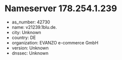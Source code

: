 # Nameserver 178.254.1.239

* as_number: 42730
* name: v21239.1blu.de.
* city: Unknown
* country: DE
* organization: EVANZO e-commerce GmbH
* version: Unknown
* dnssec: Unknown
